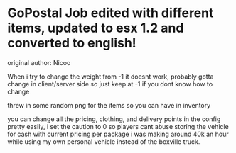# GoPostal Job edited with different items, updated to esx 1.2 and converted to english!
original author: Nicoo

When i try to change the weight from -1 it doesnt work, probably gotta change in client/server side so just keep at -1 if you dont know how to change

threw in some random png for the items so you can have in inventory 

you can change all the pricing, clothing, and delivery points in the config pretty easily, i set the caution to 0 so players cant abuse storing the vehicle for cash
with current pricing per package i was making around 40k an hour while using my own personal vehicle instead of the boxville truck.